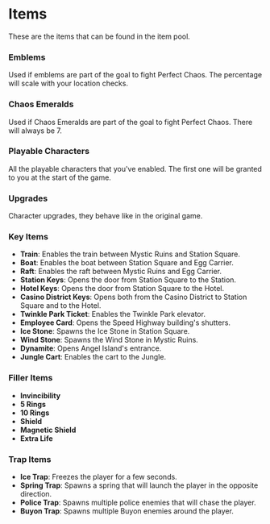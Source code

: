 # Items

These are the items that can be found in the item pool.

### Emblems

Used if emblems are part of the goal to fight Perfect Chaos. The percentage will scale with your location checks.

### Chaos Emeralds

Used if Chaos Emeralds are part of the goal to fight Perfect Chaos. There will always be 7.

### Playable Characters

All the playable characters that you've enabled. The first one will be granted to you at the start of the game.

### Upgrades

Character upgrades, they behave like in the original game.

### Key Items

- **Train**: Enables the train between Mystic Ruins and Station Square.
- **Boat**: Enables the boat between Station Square and Egg Carrier.
- **Raft**: Enables the raft between Mystic Ruins and Egg Carrier.
- **Station Keys**: Opens the door from Station Square to the Station.
- **Hotel Keys**: Opens the door from Station Square to the Hotel.
- **Casino District Keys**: Opens both from the Casino District to Station Square and to the Hotel.
- **Twinkle Park Ticket**: Enables the Twinkle Park elevator.
- **Employee Card**: Opens the Speed Highway building's shutters.
- **Ice Stone**: Spawns the Ice Stone in Station Square.
- **Wind Stone**: Spawns the Wind Stone in Mystic Ruins.
- **Dynamite**: Opens Angel Island's entrance.
- **Jungle Cart**: Enables the cart to the Jungle.

### Filler Items

- **Invincibility**
- **5 Rings**
- **10 Rings**
- **Shield**
- **Magnetic Shield**
- **Extra Life**

### Trap Items

- **Ice Trap**: Freezes the player for a few seconds.
- **Spring Trap**: Spawns a spring that will launch the player in the opposite direction.
- **Police Trap**: Spawns multiple police enemies that will chase the player.
- **Buyon Trap**: Spawns multiple Buyon enemies around the player.


